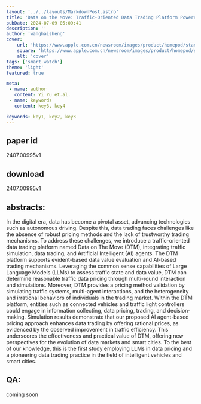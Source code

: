 ```yaml
---
layout: '../../layouts/MarkdownPost.astro'
title: 'Data on the Move: Traffic-Oriented Data Trading Platform Powered by AI Agent with Common Sense'
pubDate: 2024-07-09 05:09:41
description: ''
author: 'wanghaisheng'
cover:
    url: 'https://www.apple.com.cn/newsroom/images/product/homepod/standard/Apple-HomePod-hero-230118_big.jpg.large_2x.jpg'
    square: 'https://www.apple.com.cn/newsroom/images/product/homepod/standard/Apple-HomePod-hero-230118_big.jpg.large_2x.jpg'
    alt: 'cover'
tags: ['smart watch'] 
theme: 'light'
featured: true

meta:
 - name: author
   content: Yi Yu et.al.
 - name: keywords
   content: key3, key4

keywords: key1, key2, key3
---
```


## paper id
2407.00995v1
## download
[2407.00995v1](http://arxiv.org/abs/2407.00995v1)
## abstracts:
In the digital era, data has become a pivotal asset, advancing technologies such as autonomous driving. Despite this, data trading faces challenges like the absence of robust pricing methods and the lack of trustworthy trading mechanisms. To address these challenges, we introduce a traffic-oriented data trading platform named Data on The Move (DTM), integrating traffic simulation, data trading, and Artificial Intelligent (AI) agents. The DTM platform supports evident-based data value evaluation and AI-based trading mechanisms. Leveraging the common sense capabilities of Large Language Models (LLMs) to assess traffic state and data value, DTM can determine reasonable traffic data pricing through multi-round interaction and simulations. Moreover, DTM provides a pricing method validation by simulating traffic systems, multi-agent interactions, and the heterogeneity and irrational behaviors of individuals in the trading market. Within the DTM platform, entities such as connected vehicles and traffic light controllers could engage in information collecting, data pricing, trading, and decision-making. Simulation results demonstrate that our proposed AI agent-based pricing approach enhances data trading by offering rational prices, as evidenced by the observed improvement in traffic efficiency. This underscores the effectiveness and practical value of DTM, offering new perspectives for the evolution of data markets and smart cities. To the best of our knowledge, this is the first study employing LLMs in data pricing and a pioneering data trading practice in the field of intelligent vehicles and smart cities.
## QA:
coming soon
